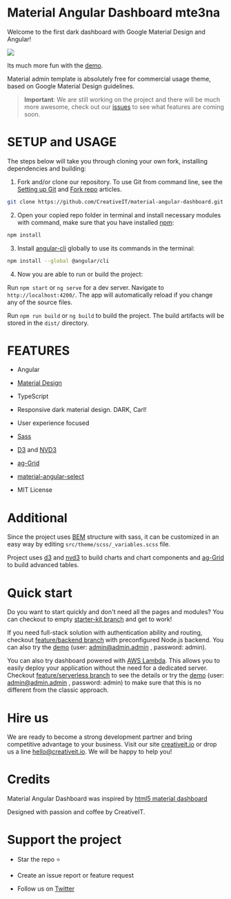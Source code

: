 # Material Angular Dashboard mte3na

Welcome to the first dark dashboard with Google Material Design and Angular!

<a target="_blank" href="http://material-angular-dashboard.creativeit.io/"><img src="https://trello-attachments.s3.amazonaws.com/55f8466d8f95075bca20dd66/5bf421455ab0f05102cadac9/eee32e50e9fc278b715442a3fc6f65aa/Readme.png"/></a>

Its much more fun with the [demo](http://material-angular-dashboard.creativeit.io).

Material admin template is absolutely free for commercial usage theme, based on Google Material Design guidelines.

> **Important**: We are still working on the project and there will be much more awesome, check out our [issues](https://github.com/CreativeIT/material-angular-dashboard/issues) to see what features are coming soon.

# SETUP and USAGE

The steps below will take you through cloning your own fork, installing dependencies and building:

1. Fork and/or clone our repository. To use Git from command line, see the [Setting up Git](https://help.github.com/articles/set-up-git/) and [Fork repo](https://help.github.com/articles/fork-a-repo/) articles.

```bash
git clone https://github.com/CreativeIT/material-angular-dashboard.git
```

2. Open your copied repo folder in terminal and install necessary modules with command, make sure that you have installed [npm](https://www.npmjs.com/get-npm):

```bash
npm install
```

3. Install [angular-cli](https://cli.angular.io/) globally to use its commands in the terminal:

```bash
npm install --global @angular/cli
```

4. Now you are able to run or build the project:

Run `npm start` or `ng serve` for a dev server. Navigate to `http://localhost:4200/`. The app will automatically reload if you change any of the source files.

Run `npm run build` or `ng build` to build the project. The build artifacts will be stored in the `dist/` directory.

# FEATURES

* Angular

* [Material Design](http://www.google.com/design/spec/material-design/introduction.html)

* TypeScript

* Responsive dark material design. DARK, Carl!

* User experience focused

* [Sass](http://sass-lang.com/)

* [D3](https://d3js.org/) and [NVD3](http://nvd3.org/)

* [ag-Grid](https://www.ag-grid.com)

* [material-angular-select](https://github.com/CreativeIT/material-angular-select)

* MIT License

# Additional

Since the project uses [BEM](http://getbem.com) structure with sass, it can be customized in an easy way by editing `src/theme/scss/_variables.scss` file.

Project uses [d3](https://d3js.org/) and [nvd3](http://nvd3.org/) to build charts and chart components and [ag-Grid](https://www.ag-grid.com) to build advanced tables.

# Quick start
Do you want to start quickly and don't need all the pages and modules? You can checkout to empty 
[starter-kit branch](https://github.com/CreativeIT/material-angular-dashboard/tree/starter-kit) and get to work!

If you need full-stack solution with authentication ability and routing, checkout
[feature/backend branch](https://github.com/CreativeIT/material-angular-dashboard/tree/feature/backend) with preconfigured Node.js backend.
You can also try the [demo](http://dashboard-auth-demo.creativeit.io) (user: admin@admin.admin , password: admin).

You can also try dashboard powered with [AWS Lambda](https://aws.amazon.com/lambda/). This allows you to easily deploy your application without the need for a dedicated server.
Checkout [feature/serverless branch](https://github.com/CreativeIT/material-angular-dashboard/tree/feature/serverless) to see the details or try the [demo](https://g5ope910kg.execute-api.eu-central-1.amazonaws.com/production/) (user: admin@admin.admin , password: admin) to make sure that this is no different from the classic approach.

# Hire us

We are ready to become a strong development partner and bring competitive advantage to your business. Visit our site [creativeit.io](http://creativeit.io/) or drop us a line <hello@creativeit.io>. We will be happy to help you!

# Credits

Material Angular Dashboard was inspired by [html5 material dashboard](https://github.com/CreativeIT/material-dashboard-lite)

Designed with passion and coffee by CreativeIT.

# Support the project

* Star the repo :star:

* Create an issue report or feature request

* Follow us on [Twitter](https://twitter.com/intent/follow?screen_name=CreativeITeam)
